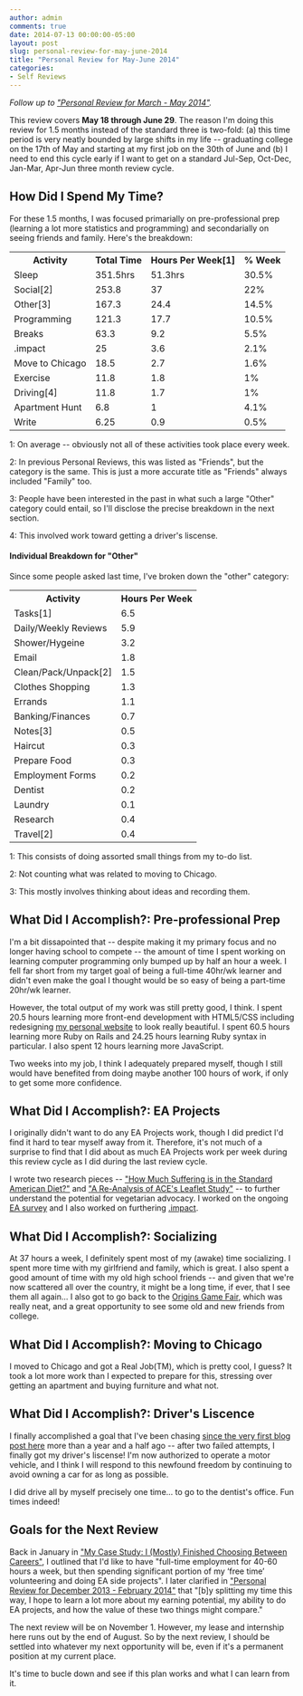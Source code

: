 ```yaml
---
author: admin
comments: true
date: 2014-07-13 00:00:00-05:00
layout: post
slug: personal-review-for-may-june-2014
title: "Personal Review for May-June 2014"
categories:
- Self Reviews
---
```


_Follow up to ["Personal Review for March - May 2014"](http://everydayutilitarian.com/essays/personal-review-for-march-may-2014/)._

This review covers **May 18 through June 29**.  The reason I'm doing this review for 1.5 months instead of the standard three is two-fold: (a) this time period is very neatly bounded by large shifts in my life -- graduating college on the 17th of May and starting at my first job on the 30th of June and (b) I need to end this cycle early if I want to get on a standard Jul-Sep, Oct-Dec, Jan-Mar, Apr-Jun three month review cycle.



## How Did I Spend My Time?

For these 1.5 months, I was focused primarially on pre-professional prep (learning a lot more statistics and programming) and secondarially on seeing friends and family.  Here's the breakdown:

<table>
	<tr><th>Activity</th> <th>Total Time</th> <th>Hours Per Week[1]</th> <th>% Week</th></tr>
	<tr><td>Sleep</td> <td>351.5hrs</td> <td>51.3hrs</td> <td>30.5%</td></tr>
	<tr><td>Social[2]</td> <td>253.8</td> <td>37</td> <td>22%</td></tr>
	<tr><td>Other[3]</td> <td>167.3</td> <td>24.4</td> <td>14.5%</td></tr>
	<tr><td>Programming</td> <td>121.3</td> <td>17.7</td> <td>10.5%</td></tr>
	<tr><td>Breaks</td> <td>63.3</td> <td>9.2</td> <td>5.5%</td></tr>
	<tr><td>.impact</td> <td>25</td> <td>3.6</td> <td>2.1%</td></tr>
	<tr><td>Move to Chicago</td> <td>18.5</td> <td>2.7</td> <td>1.6%</td></tr>
	<tr><td>Exercise</td> <td>11.8</td> <td>1.8</td> <td>1%</td></tr>
	<tr><td>Driving[4]</td> <td>11.8</td> <td>1.7</td> <td>1%</td></tr>
	<tr><td>Apartment Hunt</td> <td>6.8</td> <td>1</td> <td>4.1%</td></tr>
	<tr><td>Write</td> <td>6.25</td> <td>0.9</td> <td>0.5%</td></tr>
</table>

<!-- more -->

1: On average -- obviously not all of these activities took place every week.

2: In previous Personal Reviews, this was listed as "Friends", but the category is the same.  This is just a more accurate title as "Friends" always included "Family" too.

3: People have been interested in the past in what such a large "Other" category could entail, so I'll disclose the precise breakdown in the next section.

4: This involved work toward getting a driver's liscense.


#### Individual Breakdown for "Other"

Since some people asked last time, I've broken down the "other" category:

<table>
	<tr><th>Activity</th> <th>Hours Per Week</th></tr>
	<tr><td>Tasks[1]</td> <td>6.5</td></tr>
	<tr><td>Daily/Weekly Reviews</td> <td>5.9</td></tr>
	<tr><td>Shower/Hygeine</td> <td>3.2</td></tr>
	<tr><td>Email</td> <td>1.8</td></tr>
	<tr><td>Clean/Pack/Unpack[2]</td> <td>1.5</td></tr>
	<tr><td>Clothes Shopping</td> <td>1.3</td></tr>
	<tr><td>Errands</td> <td>1.1</td></tr>
	<tr><td>Banking/Finances</td> <td>0.7</td></tr>
	<tr><td>Notes[3]</td> <td>0.5</td></tr>
	<tr><td>Haircut</td> <td>0.3</td></tr>
	<tr><td>Prepare Food</td> <td>0.3</td></tr>
	<tr><td>Employment Forms</td> <td>0.2</td></tr>
	<tr><td>Dentist</td> <td>0.2</td></tr>
	<tr><td>Laundry</td> <td>0.1</td></tr>
	<tr><td>Research</td> <td>0.4</td></tr>
	<tr><td>Travel[2]</td> <td>0.4</td></tr>
</table>

1: This consists of doing assorted small things from my to-do list.

2: Not counting what was related to moving to Chicago.

3: This mostly involves thinking about ideas and recording them.



## What Did I Accomplish?: Pre-professional Prep

I'm a bit dissapointed that -- despite making it my primary focus and no longer having school to compete -- the amount of time I spent working on learning computer programming only bumped up by half an hour a week.  I fell far short from my target goal of being a full-time 40hr/wk learner and didn't even make the goal I thought would be so easy of being a part-time 20hr/wk learner.

However, the total output of my work was still pretty good, I think.  I spent 20.5 hours learning more front-end development with HTML5/CSS including redesigning [my personal website](http://www.peterhurford.com) to look really beautiful.  I spent 60.5 hours learning more Ruby on Rails and 24.25 hours learning Ruby syntax in particular.  I also spent 12 hours learning more JavaScript.

Two weeks into my job, I think I adequately prepared myself, though I still would have benefited from doing maybe another 100 hours of work, if only to get some more confidence.



## What Did I Accomplish?: EA Projects

I originally didn't want to do any EA Projects work, though I did predict I'd find it hard to tear myself away from it.  Therefore, it's not much of a surprise to find that I did about as much EA Projects work per week during this review cycle as I did during the last review cycle.

I wrote two research pieces -- ["How Much Suffering is in the Standard American Diet?"](http://everydayutilitarian.com/essays/how-much-suffering-is-in-the-standard-american-diet) and ["A Re-Analysis of ACE's Leaflet Study"](http://everydayutilitarian.com/essays/a-re-analysis-of-ace-leaflet-study) -- to further understand the potential for vegetarian advocacy.  I worked on the ongoing [EA survey](http://survey.effectivealtruismhub.com/) and I also worked on furthering [.impact](http://www.dotimpact.im).



## What Did I Accomplish?: Socializing

At 37 hours a week, I definitely spent most of my (awake) time socializing.  I spent more time with my girlfriend and family, which is great.  I also spent a good amount of time with my old high school friends -- and given that we're now scattered all over the country, it might be a long time, if ever, that I see them all again...  I also got to go back to the [Origins Game Fair](http://originsgamefair.com/), which was really neat, and a great opportunity to see some old and new friends from college.



## What Did I Accomplish?: Moving to Chicago

I moved to Chicago and got a Real Job(TM), which is pretty cool, I guess?  It took a lot more work than I expected to prepare for this, stressing over getting an apartment and buying furniture and what not.



## What Did I Accomplish?: Driver's Liscence

I finally accomplished a goal that I've been chasing [since the very first blog post here](http://everydayutilitarian.com/essays/new-years-resolutions/) more than a year and a half ago -- after two failed attempts, I finally got my driver's liscense!  I'm now authorized to operate a motor vehicle, and I think I will respond to this newfound freedom by continuing to avoid owning a car for as long as possible.

I did drive all by myself precisely one time... to go to the dentist's office.  Fun times indeed!



## Goals for the Next Review

Back in January in ["My Case Study: I (Mostly) Finished Choosing Between Careers"](http://everydayutilitarian.com/essays/my-case-study-i-mostly-finished-choosing-between-careers/), I outlined that I'd like to have "full-time employment for 40-60 hours a week, but then spending significant portion of my ‘free time’ volunteering and doing EA side projects".  I later clarified in ["Personal Review for December 2013 - February 2014"](http://everydayutilitarian.com/essays/personal-review-for-december-2013-february-2014/) that "[b]y splitting my time this way, I hope to learn a lot more about my earning potential, my ability to do EA projects, and how the value of these two things might compare."

The next review will be on November 1.  However, my lease and internship here runs out by the end of August.  So by the next review, I should be settled into whatever my next opportunity will be, even if it's a permanent position at my current place.

It's time to bucle down and see if this plan works and what I can learn from it.
